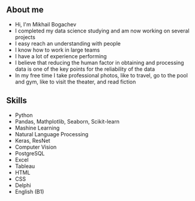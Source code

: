 ## About me

- Hi, I'm Mikhail Bogachev
- I completed my data science studying and am now working on several projects
- I easy reach an understanding with people
- I know how to work in large teams
- I have a lot of experience performing
- I believe that reducing the human factor in obtaining and processing data is one of the key points for the reliability of the data
- In my free time I take professional photos, like to travel, go to the pool and gym, like to visit the theater, and read fiction

## Skills

- Python
- Pandas, Mathplotlib, Seaborn, Scikit-learn
- Mashine Learning
- Natural Language Processing
- Keras, ResNet
- Computer Vision
- PostgreSQL
- Excel
- Tableau
- HTML
- CSS
- Delphi
- English (B1)
